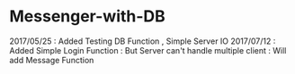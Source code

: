 # Messenger-with-DB
2017/05/25 : Added Testing DB Function , Simple Server IO
2017/07/12 : Added Simple Login Function
           : But Server can't handle multiple client
           : Will add Message Function
